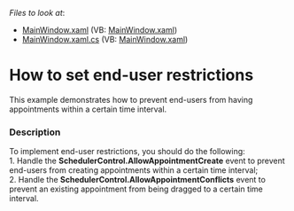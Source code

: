 <!-- default file list -->
*Files to look at*:

* [MainWindow.xaml](./CS/WpfApplication1/MainWindow.xaml) (VB: [MainWindow.xaml](./VB/WpfApplication1/MainWindow.xaml))
* [MainWindow.xaml.cs](./CS/WpfApplication1/MainWindow.xaml.cs) (VB: [MainWindow.xaml](./VB/WpfApplication1/MainWindow.xaml))
<!-- default file list end -->
# How to set end-user restrictions


<p>This example demonstrates how to prevent end-users from having appointments within a certain time interval.</p>


<h3>Description</h3>

<p>To implement end-user restrictions, you should do the following:<br />
1. Handle the <strong>SchedulerControl.AllowAppointmentCreate</strong> event to prevent end-users from creating appointments within a certain time interval;<br />
2. Handle the <strong>SchedulerControl.AllowAppointmentConflicts</strong> event to prevent an existing appointment from being dragged to a certain time interval.</p>

<br/>


